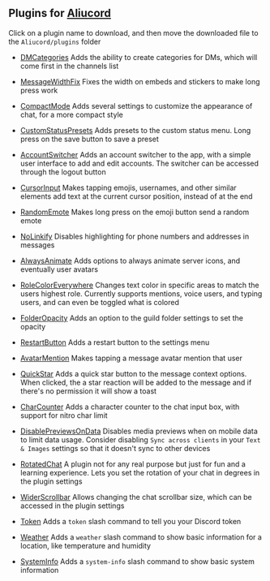 ## Plugins for [Aliucord](https://github.com/Aliucord)

Click on a plugin name to download, and then move the downloaded file to the `Aliucord/plugins` folder
- [DMCategories](https://github.com/zt64/aliucord-plugins/raw/builds/DMCategories.zip)
  Adds the ability to create categories for DMs, which will come first in the channels list

- [MessageWidthFix](https://github.com/zt64/aliucord-plugins/raw/builds/MessageWidthFix.zip)
  Fixes the width on embeds and stickers to make long press work

- [CompactMode](https://github.com/zt64/aliucord-plugins/raw/builds/CompactMode.zip)
  Adds several settings to customize the appearance of chat, for a more compact style

- [CustomStatusPresets](https://github.com/zt64/aliucord-plugins/raw/builds/CustomStatusPresets.zip)
  Adds presets to the custom status menu. Long press on the save button to save a preset

- [AccountSwitcher](https://github.com/zt64/aliucord-plugins/raw/builds/AccountSwitcher.zip)
  Adds an account switcher to the app, with a simple user interface to add and edit accounts. The switcher can be accessed through the logout button

- [CursorInput](https://github.com/zt64/aliucord-plugins/raw/builds/CursorInput.zip)
  Makes tapping emojis, usernames, and other similar elements add text at the current cursor position, instead of at the end

- [RandomEmote](https://github.com/zt64/aliucord-plugins/raw/builds/RandomEmote.zip)
  Makes long press on the emoji button send a random emote

- [NoLinkify](https://github.com/zt64/aliucord-plugins/raw/builds/NoLinkify.zip)
  Disables highlighting for phone numbers and addresses in messages

- [AlwaysAnimate](https://github.com/zt64/aliucord-plugins/raw/builds/AlwaysAnimate.zip)
  Adds options to always animate server icons, and eventually user avatars

- [RoleColorEverywhere](https://github.com/zt64/aliucord-plugins/raw/builds/RoleColorEverywhere.zip)
  Changes text color in specific areas to match the users highest role. Currently supports mentions, voice users, and typing users, and can even be toggled what is colored

- [FolderOpacity](https://github.com/zt64/aliucord-plugins/raw/builds/FolderOpacity.zip)
  Adds an option to the guild folder settings to set the opacity

- [RestartButton](https://github.com/zt64/aliucord-plugins/raw/builds/RestartButton.zip)
  Adds a restart button to the settings menu

- [AvatarMention](https://github.com/zt64/aliucord-plugins/raw/builds/AvatarMention.zip)
  Makes tapping a message avatar mention that user

- [QuickStar](https://github.com/zt64/aliucord-plugins/raw/builds/QuickStar.zip)
  Adds a quick star button to the message context options. When clicked, the a star reaction will be added to the message and if there's no permission it will show a toast

- [CharCounter](https://github.com/zt64/aliucord-plugins/raw/builds/CharCounter.zip)
  Adds a character counter to the chat input box, with support for nitro char limit

- [DisablePreviewsOnData](https://github.com/zt64/aliucord-plugins/raw/builds/DisablePreviewsOnData.zip)
  Disables media previews when on mobile data to limit data usage. Consider disabling `Sync across clients` in your `Text & Images` settings so that it doesn't sync to other devices

- [RotatedChat](https://github.com/zt64/aliucord-plugins/raw/builds/RotatedChat.zip)
  A plugin not for any real purpose but just for fun and a learning experience. Lets you set the rotation of your chat in degrees in the plugin settings

- [WiderScrollbar](https://github.com/zt64/aliucord-plugins/raw/builds/WiderScrollbar.zip)
  Allows changing the chat scrollbar size, which can be accessed in the plugin settings

- [Token](https://github.com/zt64/aliucord-plugins/raw/builds/Token.zip)
  Adds a `token` slash command to tell you your Discord token

- [Weather](https://github.com/zt64/aliucord-plugins/raw/builds/Weather.zip)
  Adds a `weather` slash command to show basic information for a location, like temperature and humidity

- [SystemInfo](https://github.com/zt64/aliucord-plugins/raw/builds/SystemInfo.zip)
  Adds a `system-info` slash command to show basic system information
